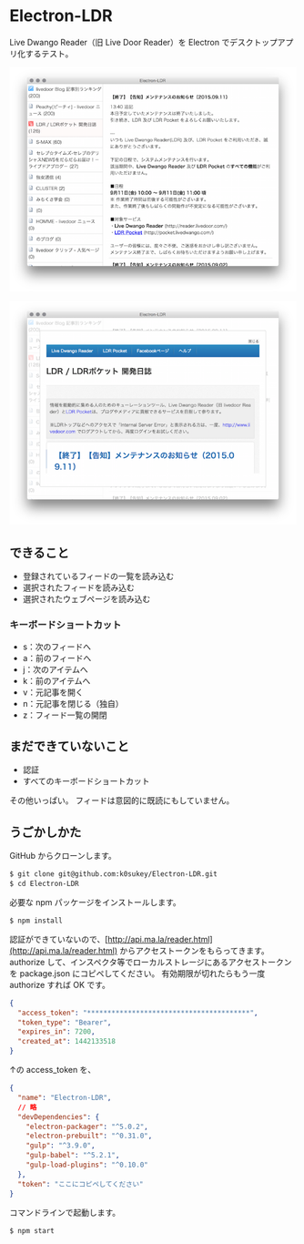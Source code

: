 # Electron-LDR

Live Dwango Reader（旧 Live Door Reader）を Electron でデスクトップアプリ化するテスト。

![capture1](capture1.png)

![capture2](capture2.png)


## できること

* 登録されているフィードの一覧を読み込む
* 選択されたフィードを読み込む
* 選択されたウェブページを読み込む

### キーボードショートカット

* s：次のフィードへ
* a：前のフィードへ
* j：次のアイテムへ
* k：前のアイテムへ
* v：元記事を開く
* n：元記事を閉じる（独自）
* z：フィード一覧の開閉

## まだできていないこと

* 認証
* すべてのキーボードショートカット

その他いっぱい。
フィードは意図的に既読にもしていません。

## うごかしかた

GitHub からクローンします。

```sh
$ git clone git@github.com:k0sukey/Electron-LDR.git
$ cd Electron-LDR
```

必要な npm パッケージをインストールします。

```sh
$ npm install
```

認証ができていないので、[http://api.ma.la/reader.html](http://api.ma.la/reader.html) からアクセストークンをもらってきます。
authorize して、インスペクタ等でローカルストレージにあるアクセストークンを package.json にコピペしてください。
有効期限が切れたらもう一度 authorize すれば OK です。

```json
{
  "access_token": "****************************************",
  "token_type": "Bearer",
  "expires_in": 7200,
  "created_at": 1442133518
}
```

↑の access_token を、

```json
{
  "name": "Electron-LDR",
  // 略
  "devDependencies": {
    "electron-packager": "^5.0.2",
    "electron-prebuilt": "^0.31.0",
    "gulp": "^3.9.0",
    "gulp-babel": "^5.2.1",
    "gulp-load-plugins": "^0.10.0"
  },
  "token": "ここにコピペしてください"
}
```

コマンドラインで起動します。

```sh
$ npm start
```